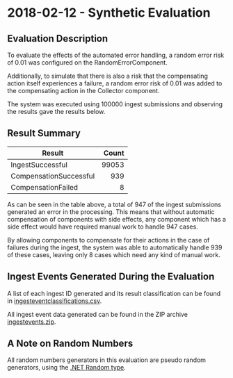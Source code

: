 # 2018-02-12 - Synthetic Evaluation

## Evaluation Description

To evaluate the effects of the automated error handling, a random error risk of 0.01 was configured on the RandomErrorComponent.

Additionally, to simulate that there is also a risk that the compensating action itself experiences a failure, a random error risk of 0.01 was added to the compensating action in the Collector component.

The system was executed using 100000 ingest submissions and observing the results gave the results below.

## Result Summary

| Result | Count |
| --- | ---:|
| IngestSuccessful | 99053 |
| CompensationSuccessful | 939 |
| CompensationFailed | 8 |

As can be seen in the table above, a total of 947 of the ingest submissions generated an error in the processing. This means that without automatic compensation of components with side effects, any component which has a side effect would have required manual work to handle 947 cases.

By allowing components to compensate for their actions in the case of failures during the ingest, the system was able to automatically handle 939 of these cases, leaving only 8 cases which need any kind of manual work.

## Ingest Events Generated During the Evaluation

A list of each ingest ID generated and its result classification can be found in [ingesteventclassifications.csv](ingesteventclassifications.csv).

All ingest event data generated can be found in the ZIP archive [ingestevents.zip](ingestevents.zip).

## A Note on Random Numbers

All random numbers generators in this evaluation are pseudo random generators, using the [.NET Random type](https://msdn.microsoft.com/en-us/library/system.random.aspx).